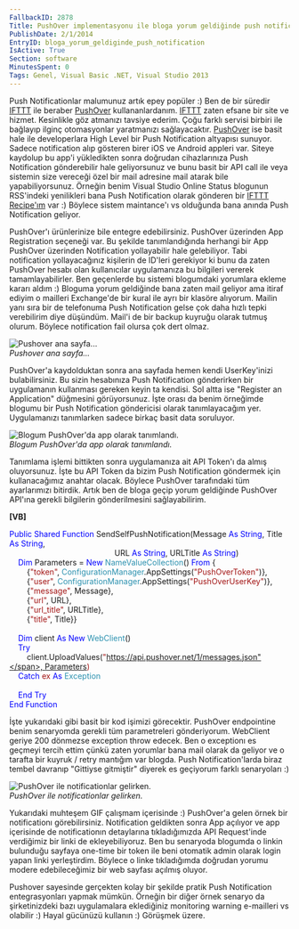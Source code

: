 ```yaml
---
FallbackID: 2878
Title: PushOver implementasyonu ile bloga yorum geldiğinde push notification
PublishDate: 2/1/2014
EntryID: bloga_yorum_geldiginde_push_notification
IsActive: True
Section: software
MinutesSpent: 0
Tags: Genel, Visual Basic .NET, Visual Studio 2013
---
```

Push Notificationlar malumunuz artık epey popüler :) Ben de bir süredir
[IFTTT](https://ifttt.com/p/daronyondem) ile beraber
[PushOver](https://pushover.net/) kullananlardanım.
[IFTTT](https://ifttt.com/p/daronyondem) zaten efsane bir site ve
hizmet. Kesinlikle göz atmanızı tavsiye ederim. Çoğu farklı servisi
birbiri ile bağlayıp ilginç otomasyonlar yaratmanızı sağlayacaktır.
[PushOver](https://pushover.net/) ise basit hale ile developerlara High
Level bir Push Notification altyapısı sunuyor. Sadece notification alıp
gösteren birer iOS ve Android appleri var. Siteye kaydolup bu app'i
yükledikten sonra doğrudan cihazlarınıza Push Notification gönderebilir
hale geliyorsunuz ve bunu basit bir API call ile veya sistemin size
vereceği özel bir mail adresine mail atarak bile yapabiliyorsunuz.
Örneğin benim Visual Studio Online Status blogunun RSS'indeki
yenilikleri bana Push Notification olarak gönderen bir [IFTTT
Recipe'ım](https://ifttt.com/recipes/129843-visual-studio-online-service-update-leri-push-notification-olarak-gelir)
var :) Böylece sistem maintance'ı vs olduğunda bana anında Push
Notification geliyor.

PushOver'ı ürünlerinize bile entegre edebilirsiniz. PushOver üzerinden
App Registration seçeneği var. Bu şekilde tanımlandığında herhangi bir
App PushOver üzerinden Notification yollayabilir hale gelebiliyor. Tabi
notification yollayacağınız kişilerin de ID'leri gerekiyor ki bunu da
zaten PushOver hesabı olan kullanıcılar uygulamanıza bu bilgileri
vererek tamamlayabilirler. Ben geçenlerde bu sistemi blogumdaki
yorumlara ekleme kararı aldım :) Bloguma yorum geldiğinde bana zaten
mail geliyor ama itiraf ediyim o mailleri Exchange'de bir kural ile ayrı
bir klasöre alıyorum. Mailin yanı sıra bir de telefonuma Push
Notification gelse çok daha hızlı tepki verebilirim diye düşündüm.
Mail'i de bir backup kuyruğu olarak tutmuş olurum. Böylece notification
fail olursa çok dert olmaz.

![Pushover ana
sayfa...](http://cdn.daron.yondem.com/assets/2878/pushover1.gif)\
*Pushover ana sayfa...*

PushOver'a kaydolduktan sonra ana sayfada hemen kendi UserKey'inizi
bulabilirsiniz. Bu sizin hesabınıza Push Notification gönderirken bir
uygulamanın kullanması gereken keyin ta kendisi. Sol altta ise "Register
an Application" düğmesini görüyorsunuz. İşte orası da benim örneğimde
blogumu bir Push Notification göndericisi olarak tanımlayacağım yer.
Uygulamanızı tanımlarken sadece birkaç basit data soruluyor.

![Blogum PushOver'da app olarak
tanımlandı.](http://cdn.daron.yondem.com/assets/2878/pushover2.gif)\
*Blogum PushOver'da app olarak tanımlandı.*

Tanımlama işlemi bittikten sonra uygulamanıza ait API Token'ı da almış
oluyorsunuz. İşte bu API Token da bizim Push Notification göndermek için
kullanacağımız anahtar olacak. Böylece PushOver tarafındaki tüm
ayarlarımızı bitirdik. Artık ben de bloga geçip yorum geldiğinde
PushOver API'ına gerekli bilgilerin gönderilmesini sağlayabilirim.

**[VB]**

<span style="color:blue;">Public</span> <span
style="color:blue;">Shared</span> <span
style="color:blue;">Function</span> SendSelfPushNotification(Message <span
style="color:blue;">As</span> <span
style="color:blue;">String</span>, Title <span
style="color:blue;">As</span> <span style="color:blue;">String</span>, \
                                                 URL <span
style="color:blue;">As</span> <span
style="color:blue;">String</span>, URLTitle <span
style="color:blue;">As</span> <span style="color:blue;">String</span>)\
    <span style="color:blue;">Dim</span> Parameters = <span
style="color:blue;">New</span> <span
style="color:#2b91af;">NameValueCollection</span>() <span
style="color:blue;">From</span> {\
        {<span style="color:#a31515;">"token"</span>, <span
style="color:#2b91af;">ConfigurationManager</span>.AppSettings(<span
style="color:#a31515;">"PushOverToken"</span>)},\
        {<span style="color:#a31515;">"user"</span>, <span
style="color:#2b91af;">ConfigurationManager</span>.AppSettings(<span
style="color:#a31515;">"PushOverUserKey"</span>)},\
        {<span style="color:#a31515;">"message"</span>, Message},\
        {<span style="color:#a31515;">"url"</span>, URL},\
        {<span style="color:#a31515;">"url\_title"</span>, URLTitle},\
        {<span style="color:#a31515;">"title"</span>, Title}}\
\
    <span style="color:blue;">Dim</span> client <span
style="color:blue;">As</span> <span style="color:blue;">New</span> <span
style="color:#2b91af;">WebClient</span>()\
    <span style="color:blue;">Try</span>\
        client.UploadValues(<span
style="color:#a31515;">"https://api.pushover.net/1/messages.json"</span>, Parameters)\
    <span style="color:blue;">Catch</span> ex <span
style="color:blue;">As</span> <span
style="color:#2b91af;">Exception</span>\
\
    <span style="color:blue;">End</span> <span
style="color:blue;">Try</span>\
<span style="color:blue;">End</span> <span
style="color:blue;">Function</span>

İşte yukarıdaki gibi basit bir kod işimizi görecektir. PushOver
endpointine benim senaryomda gerekli tüm parametreleri gönderiyorum.
WebClient geriye 200 dönmezse exception throw edecek. Ben o exceptionı
es geçmeyi tercih ettim çünkü zaten yorumlar bana mail olarak da geliyor
ve o tarafta bir kuyruk / retry mantığım var blogda. Push
Notification'larda biraz tembel davranıp "Gittiyse gitmiştir" diyerek es
geçiyorum farklı senaryoları :)

![PushOver ile notificationlar
gelirken.](http://cdn.daron.yondem.com/assets/2878/pushover3.gif)\
*PushOver ile notificationlar gelirken.*

Yukarıdaki muhteşem GIF çalışmam içerisinde :) PushOver'a gelen örnek
bir notificationı görebilirsiniz. Notification geldikten sonra App
açılıyor ve app içerisinde de notificationın detaylarına tıkladığımızda
API Request'inde verdiğimiz bir linki de ekleyebiliyoruz. Ben bu
senaryoda blogumda o linkin bulunduğu sayfaya one-time bir token ile
beni otomatik admin olarak login yapan linki yerleştirdim. Böylece o
linke tıkladığımda doğrudan yorumu modere edebileceğimiz bir web sayfası
açılmış oluyor.

Pushover sayesinde gerçekten kolay bir şekilde pratik Push Notification
entegrasyonları yapmak mümkün. Örneğin bir diğer örnek senaryo da
şirketinizdeki bazı uygulamalara eklediğiniz monitoring warning
e-mailleri vs olabilir :) Hayal gücünüzü kullanın :) Görüşmek üzere.


